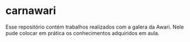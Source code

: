 # carnawari

Esse repositório contém trabalhos realizados com a galera da Awari. Nele pude colocar em prática os conhecimentos adquiridos em aula. 
